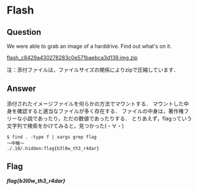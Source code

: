 # Flash
## Question
We were able to grab an image of a harddrive. Find out what's on it.

[flash_c8429a430278283c0e571baebca3d139.img.zip](https://github.com/asakasa/ctfs/blob/master/CSAW_CTF_2015/data/flash_c8429a430278283c0e571baebca3d139.img.zip)

注：添付ファイルは，ファイルサイズの関係によりzipで圧縮しています．

## Answer
添付されたイメージファイルを何らかの方法でマウントする．
マウントした中身を確認すると適当なファイルが多く存在する．
ファイルの中身は，著作権フリーな小説であったり，ただの数値であったりする．
とりあえず，flagっていう文字列で検索をかけてみると，見つかった(・∀・)

```
$ find . -type f | xargs grep flag
〜中略〜
./.10/.hidden:flag{b3l0w_th3_r4dar}
```

## Flag
***flag{b3l0w_th3_r4dar}***
